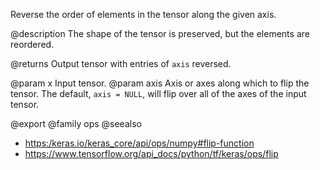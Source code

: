 Reverse the order of elements in the tensor along the given axis.

@description
The shape of the tensor is preserved, but the elements are reordered.

@returns
    Output tensor with entries of `axis` reversed.

@param x Input tensor.
@param axis Axis or axes along which to flip the tensor. The default,
    `axis = NULL`, will flip over all of the axes of the input tensor.

@export
@family ops
@seealso
+ <https:/keras.io/keras_core/api/ops/numpy#flip-function>
+ <https://www.tensorflow.org/api_docs/python/tf/keras/ops/flip>
